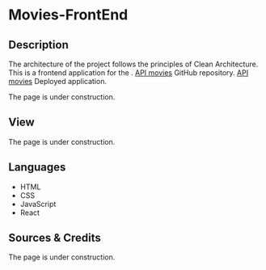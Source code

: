 # Movies-FrontEnd

## Description

The architecture of the project follows the principles of Clean Architecture. This is a frontend application for the .
[API movies](https://github.com/EdsnLoor/MoviesAPI) GitHub repository.
[API movies](https://sheltered-caverns-03526.herokuapp.com/) Deployed application.

The page is under construction.

## View

The page is under construction.

## Languages
- HTML
- CSS
- JavaScript
- React

## Sources & Credits
The page is under construction.

